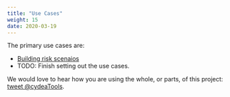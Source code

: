 ```yaml
---
title: "Use Cases"
weight: 15
date: 2020-03-19
---
```


The primary use cases are:

- [Building risk scenaios](/summary/risk-scenaios/)
- TODO: Finish setting out the use cases.

We would love to hear how you are using the whole, or parts, of this project: [tweet @cydeaTools](https://twitter.com/cydeaTools).
